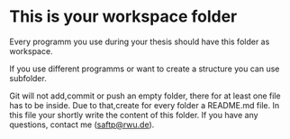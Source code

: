 # This is your workspace folder
Every programm you use during your thesis should have this folder as workspace. 

If you use different programms or want to create a structure you can use subfolder.

Git will not add,commit or push an empty folder, there for at least one file has to be inside. 
Due to that,create for every folder a README.md file. In this file your shortly write the content of this folder. 
If you have any questions, contact me (saftp@rwu.de).
